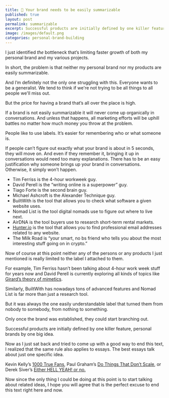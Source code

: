 ```yaml
---
title: 🧠 Your brand needs to be easily summarizable
published: true
layout: post
permalink: summarizable
excerpt: Successful products are initially defined by one killer feature, personal brands by one big idea. 
image: /images/default.png
categories: personal-brand-building
---
```



I just identified *the* bottleneck that’s limiting faster growth of both my personal brand and my various projects. 

In short, the problem is that neither my personal brand nor my products are easily summarizable. 

And I’m definitely not the only one struggling with this. Everyone wants to be a generalist. We tend to think if we're not trying to be all things to all people we'll miss out.

But the price for having a brand that’s all over the place is high. 

If a brand is not easily summarizable it will never come up organically in conversations. And unless that happens, all marketing efforts will be uphill battles no matter how much money you throw at the problem. 

People like to use labels. It’s easier for remembering who  or what someone is.

If people can’t figure out exactly what your brand is about in 5 seconds, they will move on. And even if they remember it, bringing it up in conversations would need too many explanations. There has to be an easy justification why someone brings up your brand in conversations.  Otherwise, it simply won’t happen.

- Tim Ferriss is the 4-hour workweek guy.
- David Perell is the “writing online is a superpower” guy.
- Tiago Forte is the second brain guy.
- Michael Ashcroft is the Alexander Technique guy.
- BuiltWith is the tool that allows you to check what software a given website uses.
- Nomad List is the tool digital nomads use to figure out where to live next.
- AirDNA is the tool buyers use to research short-term rental markets.
- [Hunter.io](https://hunter.io) is the tool that allows you to find professional email addresses related to any website.
- The Milk Road is “your smart, no bs friend who tells you about the most interesting stuff going on in crypto.”

Now of course at this point neither any of the persons or any products I just mentioned is really limited to the label I attached to them. 

For example, Tim Ferriss hasn’t been talking about 4-hour work week stuff for years now and David Perell is currently exploring all kinds of topics like [Girard’s theory of mimetics](https://girardlectures.com). 

Similarly, BuiltWith has nowadays tons of advanced features and Nomad List is far more than just a research tool. 

But it was always the one easily understandable label that turned them from nobody to somebody, from nothing to something. 

Only once the brand was established, they could start branching out. 

Successful products are initially defined by one killer feature, personal brands by one big idea. 

Now as I just sat back and tried to come up with a good way to end this text, I realized that the same rule also applies to essays. The best essays talk about just one specific idea.

Kevin Kelly’s [1000 True Fans](https://kk.org/thetechnium/1000-true-fans/), Paul Graham’s [Do Things That Don’t Scale](http://www.paulgraham.com/ds.html), or Derek Siver’s [Either HELL YEAH! or no.](https://sive.rs/hellyeah)

Now since the only thing I could be doing at this point is to start talking about related ideas, I hope you will agree that is the perfect excuse to end this text right here and now.